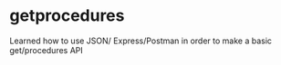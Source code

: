 # getprocedures

Learned how to use JSON/ Express/Postman in order to make a basic get/procedures API
